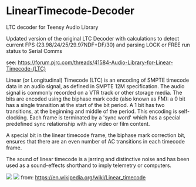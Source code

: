 # LinearTimecode-Decoder
LTC decoder for Teensy Audio Library

Updated version of the original LTC Decoder with calculations to detect current FPS (23.98/24/25/29.97NDF+DF/30) and parsing LOCK or FREE run status to Serial Comms

see: https://forum.pjrc.com/threads/41584-Audio-Library-for-Linear-Timecode-(LTC)

Linear (or Longitudinal) Timecode (LTC) is an encoding of SMPTE timecode data in an audio signal, as defined in SMPTE 12M specification. The audio signal is commonly recorded on a VTR track or other storage media. The bits are encoded using the biphase mark code (also known as FM): a 0 bit has a single transition at the start of the bit period. A 1 bit has two transitions, at the beginning and middle of the period. This encoding is self-clocking. Each frame is terminated by a 'sync word' which has a special predefined sync relationship with any video or film content.

A special bit in the linear timecode frame, the biphase mark correction bit, ensures that there are an even number of AC transitions in each timecode frame.

The sound of linear timecode is a jarring and distinctive noise and has been used as a sound-effects shorthand to imply telemetry or computers. 

![](https://upload.wikimedia.org/wikipedia/commons/thumb/9/90/Manchester_encoding_both_conventions.svg/650px-Manchester_encoding_both_conventions.svg.png)
![](docs/ltc.png)
from: https://en.wikipedia.org/wiki/Linear_timecode
